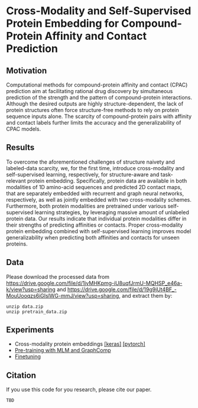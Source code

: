 # Cross-Modality and Self-Supervised Protein Embedding for Compound-Protein Affinity and Contact Prediction

## Motivation
Computational methods for compound-protein affinity and contact (CPAC) prediction aim at facilitating rational drug discovery by simultaneous prediction of the strength and the pattern of compound-protein interactions. Although the desired outputs are highly structure-dependent, the lack of protein   structures often force structure-free methods to rely on protein sequence inputs alone.  The scarcity of compound-protein pairs with affinity and contact labels further limits the accuracy and the generalizability of CPAC models.

## Results
To overcome the aforementioned challenges of structure naivety and labeled-data scarcity, we, for the first time, introduce cross-modality and self-supervised learning, respectively, for structure-aware and task-relevant protein embedding.  Specifically, protein data are  available in both modalities of 1D amino-acid sequences and predicted 2D contact maps, that are separately embedded with recurrent and graph neural networks, respectively, as well as jointly embedded with two cross-modality schemes.  Furthermore, both protein modalities are pretrained under various self-supervised learning strategies, by leveraging massive amount of unlabeled protein data.  Our results indicate that individual protein modalities differ in their strengths of predicting affinities or contacts.  Proper cross-modality protein embedding combined with self-supervised learning improves model  generalizability when predicting both affinities and contacts for unseen proteins. 

## Data
Please download the processed data from https://drive.google.com/file/d/1jvMHKpmg-iU8uqfJrmU-MQHSP_e46a-k/view?usp=sharing and https://drive.google.com/file/d/19g9jUt4BF_-MouUooqzs6iGIslWG-mmJ/view?usp=sharing, and extract them by:
```
unzip data.zip
unzip pretrain_data.zip
```

## Experiments
* Cross-modality protein embeddings [[keras]](https://github.com/Shen-Lab/CPAC/tree/main/cross_modality_keras) [[pytorch]](https://github.com/Shen-Lab/CPAC/tree/main/cross_modality_torch)
* [Pre-training with MLM and GraphComp](https://github.com/Shen-Lab/CPAC/tree/main/pretrain_torch)
* [Finetuning](https://github.com/Shen-Lab/CPAC/tree/main/finetune_torch)

## Citation

If you use this code for you research, please cite our paper.
```
TBD
```


